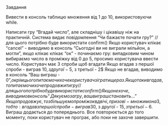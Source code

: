 Завдання

Вивести в консоль таблицю множення від 1 до 10, використовуючи while.

Написати гру “Вгадай число”, але складнішу і цікавішу ніж на практичній.
Система видає повідомлення “Чи бажаєте почати гру?”
// для цього потрібно буде використати confirm()
Якщо користувач клікає “cancel” - виводимо в консоль “Сьогодні ви не виграли мільйон, а могли”, якщо клікає клікає “ок” - починаємо гру: випадковим чином вибираємо число в проміжку від 0 до 5, просимо користувача ввести число.
Користувач має 3 спроби щоб вгадати
Якщо вгадав з першої спроби - виграв 10$, з другої - 5$, з третьої - 2$
Якщо не вгадав, виводимо в консоль “Ваш виграш - 0$”, окрім цього питаємо чи хоче користувач зіграти ще раз.
Якщо таки вгадав, то питаємо чи хоче продовжити гру
// для цього потрібно буде використати confirm()
Якщо не хоче, виводимо в консоль “Дякуємо за гру, ваш виграш становить ...”
Якщо продовжує, то збільшуємо проміжок вдвічі, призові - множимо на 3, тобто: вгадав з першої спроби - виграв 30$, з другої - 15$, з третьої - 6$. Виграш додається до попереднього.
Все повторюється до того моменту, поки користувач не програє, або поки не захоче завершити.
